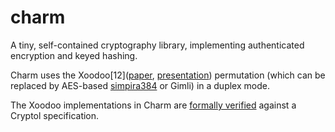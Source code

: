 # charm

A tiny, self-contained cryptography library, implementing authenticated
encryption and keyed hashing.

Charm uses the Xoodoo[12]([paper](https://tosc.iacr.org/index.php/ToSC/article/view/7359/6529),
[presentation](https://permutationbasedcrypto.org/2018/slides/Gilles_Van_Assche.pdf))
permutation (which can be replaced by AES-based [simpira384](https://github.com/jedisct1/simpira384)
or Gimli) in a duplex mode.

The Xoodoo implementations in Charm are [formally verified](https://github.com/jedisct1/charm/tree/master/verify) against a Cryptol specification.
